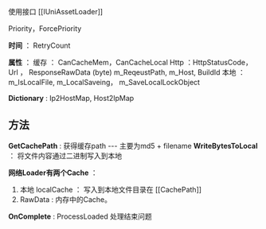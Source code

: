 
使用接口 [[IUniAssetLoader]]

Priority，ForcePriority

**时间** ： RetryCount

**属性** ： 
缓存 ： CanCacheMem，CanCacheLocal
Http ：HttpStatusCode， Url ， ResponseRawData (byte)
m_ReqeustPath, m_Host, BuildId
本地 ： m_IsLocalFile, m_LocalSaveing， m_SaveLocalLockObject

**Dictionary**  : Ip2HostMap, Host2IpMap

## 方法

**GetCachePath** : 获得缓存path --- 主要为md5 + filename
**WriteBytesToLocal** ： 将文件内容通过二进制写入到本地

**网络Loader有两个Cache** ： 
1. 本地 localCache ： 写入到本地文件目录在 [[CachePath]]
2. RawData : 内存中的Cache。

**OnComplete** : ProcessLoaded 处理结束问题
